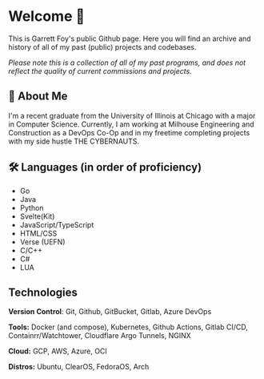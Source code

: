 
# Welcome 👋

This is Garrett Foy's public Github page. Here you will find an archive and history of all of my past (public) projects and codebases. 

*Please note this is a collection of all of my past programs, and does not reflect the quality of current commissions and projects.*


## 🚀 About Me
I'm a recent graduate from the University of Illinois at Chicago with a major in Computer Science. Currently, I am working at Milhouse Engineering and Construction as a DevOps Co-Op and in my freetime completing projects with my side hustle THE CYBERNAUTS. 

## 🛠 Languages (in order of proficiency) 

* Go
* Java
* Python
* Svelte(Kit)
* JavaScript/TypeScript
* HTML/CSS
* Verse (UEFN)
* C/C++
* C#
* LUA

## Technologies

**Version Control**: Git, Github, GitBucket, Gitlab, Azure DevOps

**Tools:** Docker (and compose), Kubernetes, Github Actions, Gitlab CI/CD, Containrr/Watchtower, Cloudflare Argo Tunnels, NGINX

**Cloud:** GCP, AWS, Azure, OCI 

**Distros:** Ubuntu, ClearOS, FedoraOS, Arch

